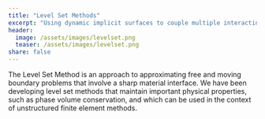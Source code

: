 ```yaml
---
title: "Level Set Methods"
excerpt: "Using dynamic implicit surfaces to couple multiple interacting fluid and solid phases."
header:
  image: /assets/images/levelset.png
  teaser: /assets/images/levelset.png
share: false
---
```


The Level Set Method is an approach to approximating free and moving
boundary problems that involve a sharp material interface. We have
been developing level set methods that maintain important physical
properties, such as phase volume conservation, and which can be used
in the context of unstructured finite element methods.

